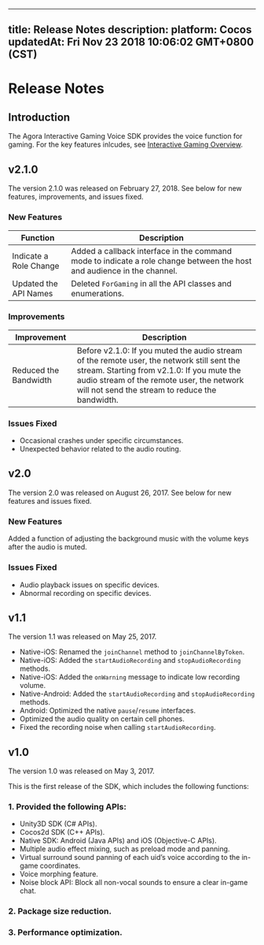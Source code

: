 
---
title: Release Notes
description: 
platform: Cocos
updatedAt: Fri Nov 23 2018 10:06:02 GMT+0800 (CST)
---
# Release Notes
## Introduction

The Agora Interactive Gaming Voice SDK provides the voice function for gaming. For the key features inlcudes, see [Interactive Gaming Overview](https://docs.agora.io/en/Interactive%20Gaming/product_gaming?platform=All%20Platforms).

## v2.1.0

The version 2.1.0 was released on February 27, 2018. See below for new features, improvements, and issues fixed.


### New Features

<table>
<colgroup>
<col/>
<col/>
</colgroup>
<thead>
<tr><th>Function</th>
<th>Description</th>
</tr>
</thead>
<tbody>
<tr><td>Indicate a Role Change</td>
<td>Added a callback interface in the command mode to indicate a role change between the host and audience in the channel.</td>
</tr>
<tr><td>Updated the API Names</td>
<td>Deleted <code>ForGaming</code> in all the API classes and enumerations.</td>
</tr>
</tbody>
</table>



### Improvements

<table>
<colgroup>
<col/>
<col/>
</colgroup>
<thead>
<tr><th>Improvement</th>
<th>Description</th>
</tr>
</thead>
<tbody>
<tr><td>Reduced the Bandwidth</td>
<td>Before v2.1.0: If you muted the audio stream of the remote user, the network still sent the stream. Starting from v2.1.0: If you mute the audio stream of the remote user, the network will not send the stream to reduce the bandwidth.</td>
</tr>
</tbody>
</table>



### Issues Fixed

-   Occasional crashes under specific circumstances.
-   Unexpected behavior related to the audio routing.


## v2.0

The version 2.0 was released on August 26, 2017. See below for new features and issues fixed.

### New Features

Added a function of adjusting the background music with the volume keys after the audio is muted.

### Issues Fixed

-   Audio playback issues on specific devices.
-   Abnormal recording on specific devices.


## v1.1

The version 1.1 was released on May 25, 2017. 

- Native-iOS: Renamed the <code>joinChannel</code> method to <code>joinChannelByToken</code>.
- Native-iOS: Added the <code>startAudioRecording</code> and <code>stopAudioRecording</code> methods. 
- Native-iOS: Added the <code>onWarning</code> message to indicate low recording volume.
- Native-Android: Added the <code>startAudioRecording</code> and <code>stopAudioRecording</code> methods.
- Android: Optimized the native `pause`/`resume` interfaces.
- Optimized the audio quality on certain cell phones.
- Fixed the recording noise when calling <code>startAudioRecording</code>.



## v1.0

The version 1.0 was released on May 3, 2017.

This is the first release of the SDK, which includes the following functions:

### 1. Provided the following APIs:


- Unity3D SDK (C# APIs).
- Cocos2d SDK (C++ APIs).
- Native SDK: Android (Java APIs) and iOS (Objective-C APIs).
- Multiple audio effect mixing, such as preload mode and panning.
- Virtual surround sound panning of each uid’s voice according to the in-game coordinates.
- Voice morphing feature.
- Noise block API: Block all non-vocal sounds to ensure a clear in-game chat.


### 2. Package size reduction.

### 3. Performance optimization.




